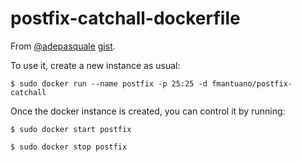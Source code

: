 # postfix-catchall-dockerfile
From [@adepasquale](https://github.com/adepasquale) [gist](https://gist.github.com/adepasquale/2efd04d6491b7e7be1bdced46ace09e9).

To use it, create a new instance as usual:

```
$ sudo docker run --name postfix -p 25:25 -d fmantuano/postfix-catchall
```

Once the docker instance is created, you can control it by running:

```
$ sudo docker start postfix

$ sudo docker stop postfix
```
